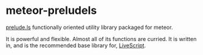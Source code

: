 # meteor-preludels
[prelude.ls](http://www.preludels.com/) functionally oriented utility library packaged for meteor.

It is powerful and flexible.
Almost all of its functions are curried.
It is written in, and is the recommended base library for, [LiveScript](http://livescript.net/).
